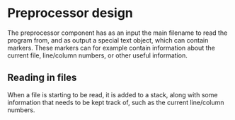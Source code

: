 
# Preprocessor design

The preprocessor component has as an input the main filename to read the program
from, and as output a special text object, which can contain markers. These
markers can for example contain information about the current file, line/column
numbers, or other useful information.

## Reading in files

When a file is starting to be read, it is added to a stack, along with some
information that needs to be kept track of, such as the current line/column
numbers.